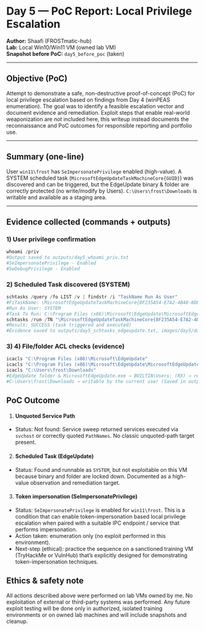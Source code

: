 # Day 5 — PoC Report: Local Privilege Escalation

**Author:** Shaafi (FROSTmatic-hub)  
**Lab:** Local Win10/Win11 VM (owned lab VM)  
**Snapshot before PoC:** `day5_before_poc` (taken)

---

## Objective (PoC)
Attempt to demonstrate a safe, non-destructive proof-of-concept (PoC) for local privilege escalation based on findings from Day 4 (winPEAS enumeration). The goal was to identify a feasible escalation vector and document evidence and remediation. Exploit steps that enable real-world weaponization are *not* included here, this writeup instead documents the reconnaissance and PoC outcomes for responsible reporting and portfolio use.

---

## Summary (one-line)
User `win11\frost` has `SeImpersonatePrivilege` enabled (high-value). A SYSTEM scheduled task (`MicrosoftEdgeUpdateTaskMachineCore{GUID}`) was discovered and can be triggered, but the EdgeUpdate binary & folder are correctly protected (no write/modify by Users). `C:\Users\frost\Downloads` is writable and available as a staging area.

---

## Evidence collected (commands + outputs)

### 1) User privilege confirmation
```powershell
whoami /priv
#Output saved to outputs/day5_whoami_priv.txt
#SeImpersonatePrivilege - Enabled
#SeDebugPrivilege - Enabled
```
### 2) Scheduled Task discovered (SYSTEM)
```powershell
schtasks /query /fo LIST /v | findstr /i "TaskName Run As User"
#FiTaskName: \MicrosoftEdgeUpdateTaskMachineCore{8F235A54-E7A2-4B40-8DE2-E8EBD2ED5320}
#Run As User: SYSTEM
#Task To Run: C:\Program Files (x86)\Microsoft\EdgeUpdate\MicrosoftEdgeUpdate.exe /c
schtasks /run /TN "\MicrosoftEdgeUpdateTaskMachineCore{8F235A54-E7A2-4B40-8DE2-E8EBD2ED5320}"
#Result: SUCCESS (task triggered and executed)
#Evidence saved to outputs/day5_schtasks_edgeupdate.txt, images/day5/day5_schtasks_run.png
```

### 3) 4) File/folder ACL checks (evidence)
```powershell
icacls "C:\Program Files (x86)\Microsoft\EdgeUpdate"
icacls "C:\Program Files (x86)\Microsoft\EdgeUpdate\MicrosoftEdgeUpdate.exe"
icacls "C:\Users\frost\Downloads"
#EdgeUpdate folder & MicrosoftEdgeUpdate.exe → BUILTIN\Users: (RX) → read/execute only, no write/modify. (Saved in outputs/day5_icacls_edgeupdate.txt)
#C:\Users\frost\Downloads → writable by the current user (Saved in outputs/day5_download_write_test.txt)
```
## PoC Outcome
1) #### Unquoted Service Path
- Status: Not found: Service sweep returned services executed via `svchost` or correctly quoted `PathNames`. No classic unquoted-path target present.
2) #### Scheduled Task (EdgeUpdate)
- Status: Found and runnable as `SYSTEM`, but not exploitable on this VM because binary and folder are locked down. Documented as a high-value observation and remediation target.
3) #### Token impersonation (SeImpersonatePrivilege)
- Status: `SeImpersonatePrivilege` is enabled for `win11\frost`. This is a condition that can enable token-impersonation based local privilege escalation when paired with a suitable IPC endpoint / service that performs impersonation.
- Action taken: enumeration only (no exploit performed in this environment).
- Next-step (ethical): practice the sequence on a sanctioned training VM (TryHackMe or VulnHub) that’s explicitly designed for demonstrating token-impersonation techniques. 

## Ethics & safety note
All actions described above were performed on lab VMs owned by me. No exploitation of external or third-party systems was performed. Any future exploit testing will be done only in authorized, isolated training environments or on owned lab machines and will include snapshots and cleanup.



